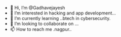- 👋 Hi, I’m @Gadhavejayesh
- 👀 I’m interested in hacking and app development...
- 🌱 I’m currently learning ..btech in cybersecurity.
- 💞️ I’m looking to collaborate on ...
- 📫 How to reach me .nagpur..

<!---
Gadhavejayesh/Gadhavejayesh is a ✨ special ✨ repository because its `README.md` (this file) appears on your GitHub profile.
You can click the Preview link to take a look at your changes.
--->
